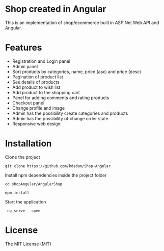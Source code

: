 <h1>Shop created in Angular </h1>
<p>This is an implementation of shop/ecommerce  built in ASP.Net Web API and Angular.</p>
<h1>Features</h1>
<ul>
  <li>Registration and Login panel</li>
  <li>Admin panel </li>
  <li>Sort products by categories, name, price (asc) and price (desc)</li>
  <li>Pagination of product list </li>
  <li>See details of products</li>
  <li>Add product to wish list </li>
  <li>Add product  to the shopping cart </li>
  <li> Panel for adding comments and rating products </li>
  <li> Checkout panel </li>
  <li> Change profile and image </li>
  <li> Admin has the possibility create categories and products </li>
  <li> Admin has the possibility of change order state </li>
  <li> Responsive web design </li>
</ul>
<h1>Installation </h1>
<p>Clone the project</p>
<code>git clone https://github.com/kdadun/Shop-Angular </code>

<p>Install npm dependencies inside the project folder</p>
<code>cd shopAngular/AngularShop </code>

<code>npm install </code>
<br/>
<p>Start the application</p>
<code> ng serve --open </code>
<h1>License </h1>
<p>The MIT License (MIT) </p>
